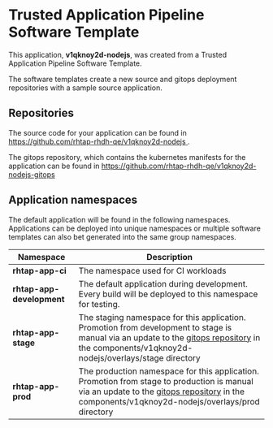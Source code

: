 # Trusted Application Pipeline Software Template

This application, **v1qknoy2d-nodejs**, was created from a Trusted Application Pipeline Software Template.

The software templates create a new source and gitops deployment repositories with a sample source application. 

## Repositories

The source code for your application can be found in [https://github.com/rhtap-rhdh-qe/v1qknoy2d-nodejs ](https://github.com/rhtap-rhdh-qe/v1qknoy2d-nodejs ).
 
The gitops repository, which contains the kubernetes manifests for the application can be found in 
[https://github.com/rhtap-rhdh-qe/v1qknoy2d-nodejs-gitops ](https://github.com/rhtap-rhdh-qe/v1qknoy2d-nodejs-gitops ) 

## Application namespaces 

The default application will be found in the following namespaces. Applications can be deployed into unique namespaces or multiple software templates can also bet generated into the same group namespaces.  

|  Namespace   |  Description   |  
| -------- | -------- |
| **rhtap-app-ci** | The namespace used for CI workloads |
| **rhtap-app-development** | The default application during development. Every build will be deployed to this namespace for testing. |
| **rhtap-app-stage** | The staging namespace for this application. Promotion from development to stage is manual via an update to the [gitops repository](https://github.com/rhtap-rhdh-qe/v1qknoy2d-nodejs-gitops ) in the components/v1qknoy2d-nodejs/overlays/stage directory |
| **rhtap-app-prod** | The production namespace for this application. Promotion from stage to production is manual via an update to the [gitops repository](https://github.com/rhtap-rhdh-qe/v1qknoy2d-nodejs-gitops ) in the components/v1qknoy2d-nodejs/overlays/prod directory |